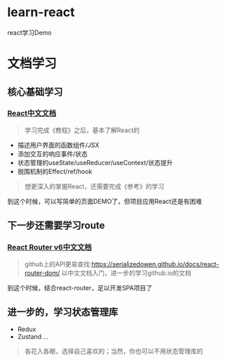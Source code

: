 # learn-react
react学习Demo

# 文档学习
## 核心基础学习
### [React中文文档](https://zh-hans.react.dev/learn)
> 学习完成《教程》之后，基本了解React的
- 描述用户界面的函数组件/JSX
- 添加交互的响应事件/状态
- 状态管理的useState/useReducer/useContext/状态提升
- 脱围机制的Effect/ref/hook
> 想更深入的掌握React，还需要完成《参考》的学习
  
到这个时候，可以写简单的页面DEMO了，但项目应用React还是有困难

## 下一步还需要学习route
### [React Router v6中文文档](http://www.reactrouter.cn/docs/api)
> github上的API更易查找:https://serializedowen.github.io/docs/react-router-dom/
> 以中文文档入门，进一步的学习github.io的文档
  
到这个时候，结合react-router，足以开发SPA项目了

## 进一步的，学习状态管理库
- Redux
- Zustand
...
> 各花入各眼，选择自己喜欢的；当然，你也可以不用状态管理库的
